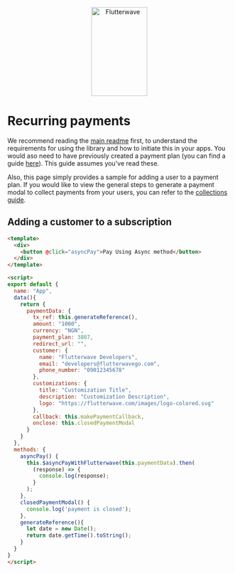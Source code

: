 <p align="center">
    <img title="Flutterwave" height="200" src="https://flutterwave.com/images/logo/full.svg" width="50%"/>
</p>

# Recurring payments

We recommend reading the [main readme](/README.md) first, to understand the requirements for using the library and how to initiate this in your apps. You would aso need to have previously created a payment plan (you can find a guide [here](https://developer.flutterwave.com/docs/recurring-payments/payment-plans)). This guide assumes you've read these.

Also, this page simply provides a sample for adding a user to a payment plan. If you would like to view the general steps to generate a payment modal to collect payments from your users, you can refer to the [collections guide](documentation/collections.md).


## Adding a customer to a subscription

```html
<template>
  <div>
    <button @click="asyncPay">Pay Using Async method</button>
  </div>
</template>

<script>
export default {
  name: "App",
  data(){
    return {
      paymentData: {
        tx_ref: this.generateReference(),
        amount: "1000",
        currency: "NGN",
        payment_plan: 3807,
        redirect_url: "",
        customer: {
          name: "Flutterwave Developers",
          email: "developers@flutterwavego.com",
          phone_number: "09012345678"
        },
        customizations: {
          title: "Customization Title",
          description: "Customization Description",
          logo: "https://flutterwave.com/images/logo-colored.svg"
        },
        callback: this.makePaymentCallback,
        onclose: this.closedPaymentModal
      }
    }
  },
  methods: {
    asyncPay() {
      this.$asyncPayWithFlutterwave(this.paymentData).then(
        (response) => {
          console.log(response);
        }
      );
    },
    closedPaymentModal() {
      console.log('payment is closed');
    },
    generateReference(){
      let date = new Date();
      return date.getTime().toString();
    }
  }
}
</script>

```
